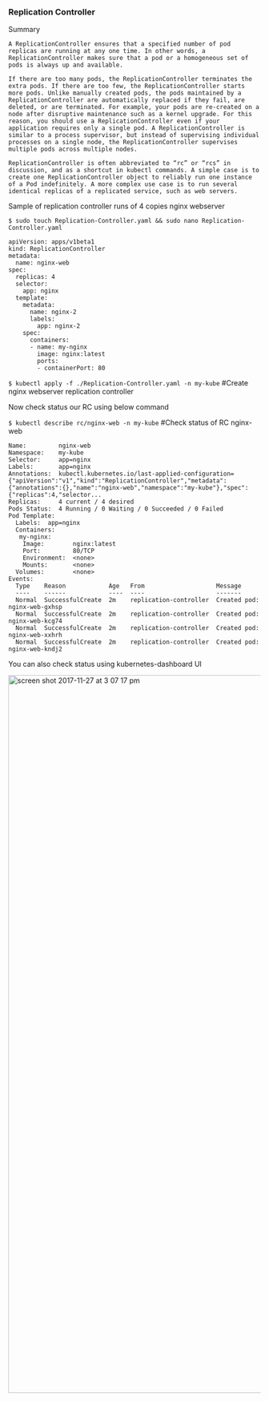 ### Replication Controller

Summary 

`A ReplicationController ensures that a specified number of pod replicas are running at any one time. In other words, a ReplicationController makes sure that a pod or a homogeneous set of pods is always up and available.`

`If there are too many pods, the ReplicationController terminates the extra pods. If there are too few, the ReplicationController starts more pods. Unlike manually created pods, the pods maintained by a ReplicationController are automatically replaced if they fail, are deleted, or are terminated. For example, your pods are re-created on a node after disruptive maintenance such as a kernel upgrade. For this reason, you should use a ReplicationController even if your application requires only a single pod. A ReplicationController is similar to a process supervisor, but instead of supervising individual processes on a single node, the ReplicationController supervises multiple pods across multiple nodes.`

`ReplicationController is often abbreviated to “rc” or “rcs” in discussion, and as a shortcut in kubectl commands.
A simple case is to create one ReplicationController object to reliably run one instance of a Pod indefinitely. A more complex use case is to run several identical replicas of a replicated service, such as web servers.`


Sample of replication controller runs of 4 copies nginx webserver

`$ sudo touch Replication-Controller.yaml && sudo nano Replication-Controller.yaml`

    apiVersion: apps/v1beta1
    kind: ReplicationController
    metadata:
      name: nginx-web
    spec:
      replicas: 4
      selector:
        app: nginx
      template:
        metadata:
          name: nginx-2
          labels:
            app: nginx-2
        spec:
          containers:
          - name: my-nginx
            image: nginx:latest
            ports:
            - containerPort: 80
            
  
  `$ kubectl apply -f ./Replication-Controller.yaml -n my-kube` #Create nginx webserver replication controller
  
  Now check status our RC using below command
  
  `$ kubectl describe rc/nginx-web -n my-kube` #Check status of RC nginx-web
  
```shell  
Name:         nginx-web
Namespace:    my-kube
Selector:     app=nginx
Labels:       app=nginx
Annotations:  kubectl.kubernetes.io/last-applied-configuration={"apiVersion":"v1","kind":"ReplicationController","metadata":{"annotations":{},"name":"nginx-web","namespace":"my-kube"},"spec":{"replicas":4,"selector...
Replicas:     4 current / 4 desired
Pods Status:  4 Running / 0 Waiting / 0 Succeeded / 0 Failed
Pod Template:
  Labels:  app=nginx
  Containers:
   my-nginx:
    Image:        nginx:latest
    Port:         80/TCP
    Environment:  <none>
    Mounts:       <none>
  Volumes:        <none>
Events:
  Type    Reason            Age   From                    Message
  ----    ------            ----  ----                    -------
  Normal  SuccessfulCreate  2m    replication-controller  Created pod: nginx-web-gxhsp
  Normal  SuccessfulCreate  2m    replication-controller  Created pod: nginx-web-kcg74
  Normal  SuccessfulCreate  2m    replication-controller  Created pod: nginx-web-xxhrh
  Normal  SuccessfulCreate  2m    replication-controller  Created pod: nginx-web-kndj2
  ```
  
 You can also check status using kubernetes-dashboard UI
 
 <img width="1433" alt="screen shot 2017-11-27 at 3 07 17 pm" src="https://user-images.githubusercontent.com/32785359/33256505-e4b36700-d384-11e7-81ff-aedba26d6d20.png">
 
 
